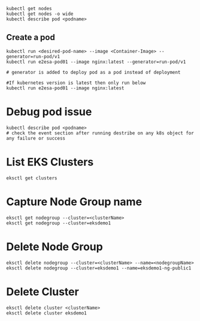 
```
kubectl get nodes
kubectl get nodes -o wide
kubectl describe pod <podname>
```

## Create a pod

```
kubectl run <desired-pod-name> --image <Container-Image> --generator=run-pod/v1
kubectl run e2esa-pod01 --image nginx:latest --generator=run-pod/v1

# generator is added to deploy pod as a pod instead of deployment

#If kubernetes version is latest then only run below 
kubectl run e2esa-pod01 --image nginx:latest
```

# Debug pod issue
```
kubectl describe pod <podname>
# check the event section after running destribe on any k8s object for any failure or success
```

# List EKS Clusters
```
eksctl get clusters
```

# Capture Node Group name
```
eksctl get nodegroup --cluster=<clusterName>
eksctl get nodegroup --cluster=eksdemo1
```

# Delete Node Group
```
eksctl delete nodegroup --cluster=<clusterName> --name=<nodegroupName>
eksctl delete nodegroup --cluster=eksdemo1 --name=eksdemo1-ng-public1
```
  
# Delete Cluster
```
eksctl delete cluster <clusterName>
eksctl delete cluster eksdemo1
```
